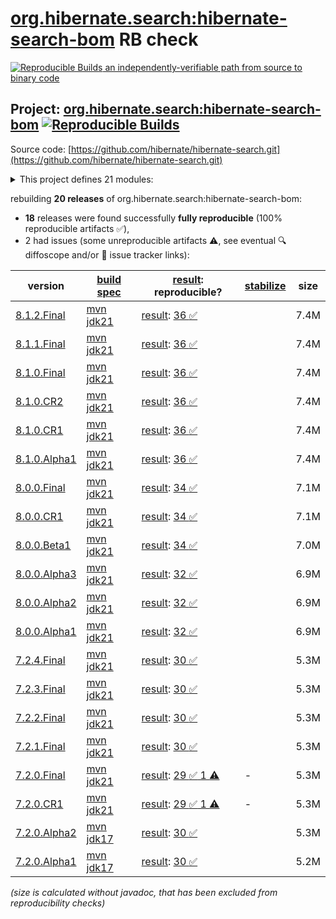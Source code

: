 [org.hibernate.search:hibernate-search-bom](https://central.sonatype.com/artifact/org.hibernate.search/hibernate-search-bom/versions) RB check
=======

[![Reproducible Builds](https://reproducible-builds.org/images/logos/rb.svg) an independently-verifiable path from source to binary code](https://reproducible-builds.org/)

## Project: [org.hibernate.search:hibernate-search-bom](https://central.sonatype.com/artifact/org.hibernate.search/hibernate-search-bom/versions) [![Reproducible Builds](https://img.shields.io/endpoint?url=https://raw.githubusercontent.com/jvm-repo-rebuild/reproducible-central/master/content/org/hibernate/search/hibernate-search-bom/badge.json)](https://github.com/jvm-repo-rebuild/reproducible-central/blob/master/content/org/hibernate/search/hibernate-search-bom/README.md)

Source code: [https://github.com/hibernate/hibernate-search.git](https://github.com/hibernate/hibernate-search.git)

<details><summary>This project defines 21 modules:</summary>

* [org.hibernate.search:hibernate-search-backend-elasticsearch](https://central.sonatype.com/artifact/org.hibernate.search/hibernate-search-backend-elasticsearch/overview)
* [org.hibernate.search:hibernate-search-backend-elasticsearch-aws](https://central.sonatype.com/artifact/org.hibernate.search/hibernate-search-backend-elasticsearch-aws/overview)
* [org.hibernate.search:hibernate-search-backend-lucene](https://central.sonatype.com/artifact/org.hibernate.search/hibernate-search-backend-lucene/overview)
* [org.hibernate.search:hibernate-search-backend-lucene-next](https://central.sonatype.com/artifact/org.hibernate.search/hibernate-search-backend-lucene-next/overview)
* [org.hibernate.search:hibernate-search-bom](https://central.sonatype.com/artifact/org.hibernate.search/hibernate-search-bom/overview)
* [org.hibernate.search:hibernate-search-engine](https://central.sonatype.com/artifact/org.hibernate.search/hibernate-search-engine/overview)
* [org.hibernate.search:hibernate-search-mapper-orm](https://central.sonatype.com/artifact/org.hibernate.search/hibernate-search-mapper-orm/overview)
* [org.hibernate.search:hibernate-search-mapper-orm-batch-jsr352-core](https://central.sonatype.com/artifact/org.hibernate.search/hibernate-search-mapper-orm-batch-jsr352-core/overview)
* [org.hibernate.search:hibernate-search-mapper-orm-batch-jsr352-jberet](https://central.sonatype.com/artifact/org.hibernate.search/hibernate-search-mapper-orm-batch-jsr352-jberet/overview)
* [org.hibernate.search:hibernate-search-mapper-orm-coordination-outbox-polling](https://central.sonatype.com/artifact/org.hibernate.search/hibernate-search-mapper-orm-coordination-outbox-polling/overview)
* [org.hibernate.search:hibernate-search-mapper-orm-jakarta-batch-core](https://central.sonatype.com/artifact/org.hibernate.search/hibernate-search-mapper-orm-jakarta-batch-core/overview)
* [org.hibernate.search:hibernate-search-mapper-orm-jakarta-batch-jberet](https://central.sonatype.com/artifact/org.hibernate.search/hibernate-search-mapper-orm-jakarta-batch-jberet/overview)
* [org.hibernate.search:hibernate-search-mapper-orm-outbox-polling](https://central.sonatype.com/artifact/org.hibernate.search/hibernate-search-mapper-orm-outbox-polling/overview)
* [org.hibernate.search:hibernate-search-mapper-pojo-base](https://central.sonatype.com/artifact/org.hibernate.search/hibernate-search-mapper-pojo-base/overview)
* [org.hibernate.search:hibernate-search-mapper-pojo-standalone](https://central.sonatype.com/artifact/org.hibernate.search/hibernate-search-mapper-pojo-standalone/overview)
* [org.hibernate.search:hibernate-search-platform-bom](https://central.sonatype.com/artifact/org.hibernate.search/hibernate-search-platform-bom/overview)
* [org.hibernate.search:hibernate-search-platform-next-bom](https://central.sonatype.com/artifact/org.hibernate.search/hibernate-search-platform-next-bom/overview)
* [org.hibernate.search:hibernate-search-processor](https://central.sonatype.com/artifact/org.hibernate.search/hibernate-search-processor/overview)
* [org.hibernate.search:hibernate-search-util-common](https://central.sonatype.com/artifact/org.hibernate.search/hibernate-search-util-common/overview)
* [org.hibernate.search:hibernate-search-v5migrationhelper-engine](https://central.sonatype.com/artifact/org.hibernate.search/hibernate-search-v5migrationhelper-engine/overview)
* [org.hibernate.search:hibernate-search-v5migrationhelper-orm](https://central.sonatype.com/artifact/org.hibernate.search/hibernate-search-v5migrationhelper-orm/overview)
</details>

rebuilding **20 releases** of org.hibernate.search:hibernate-search-bom:
- **18** releases were found successfully **fully reproducible** (100% reproducible artifacts :white_check_mark:),
- 2 had issues (some unreproducible artifacts :warning:, see eventual :mag: diffoscope and/or :memo: issue tracker links):

| version | [build spec](/BUILDSPEC.md) | [result](https://reproducible-builds.org/docs/jvm/): reproducible? | [stabilize](https://github.com/google/oss-rebuild/blob/main/cmd/stabilize/README.md) | size |
| -- | --------- | ------ | ------ | -- |
| [8.1.2.Final](https://central.sonatype.com/artifact/org.hibernate.search/hibernate-search-bom/8.1.2.Final/pom) | [mvn jdk21](hibernate-search-parent-8.1.2.Final.buildspec) | [result](hibernate-search-parent-8.1.2.Final.buildinfo): [36 :white_check_mark: ](hibernate-search-parent-8.1.2.Final.buildcompare) | | 7.4M |
| [8.1.1.Final](https://central.sonatype.com/artifact/org.hibernate.search/hibernate-search-bom/8.1.1.Final/pom) | [mvn jdk21](hibernate-search-parent-8.1.1.Final.buildspec) | [result](hibernate-search-parent-8.1.1.Final.buildinfo): [36 :white_check_mark: ](hibernate-search-parent-8.1.1.Final.buildcompare) | | 7.4M |
| [8.1.0.Final](https://central.sonatype.com/artifact/org.hibernate.search/hibernate-search-bom/8.1.0.Final/pom) | [mvn jdk21](hibernate-search-parent-8.1.0.Final.buildspec) | [result](hibernate-search-parent-8.1.0.Final.buildinfo): [36 :white_check_mark: ](hibernate-search-parent-8.1.0.Final.buildcompare) | | 7.4M |
| [8.1.0.CR2](https://central.sonatype.com/artifact/org.hibernate.search/hibernate-search-bom/8.1.0.CR2/pom) | [mvn jdk21](hibernate-search-parent-8.1.0.CR2.buildspec) | [result](hibernate-search-parent-8.1.0.CR2.buildinfo): [36 :white_check_mark: ](hibernate-search-parent-8.1.0.CR2.buildcompare) | | 7.4M |
| [8.1.0.CR1](https://central.sonatype.com/artifact/org.hibernate.search/hibernate-search-bom/8.1.0.CR1/pom) | [mvn jdk21](hibernate-search-parent-8.1.0.CR1.buildspec) | [result](hibernate-search-parent-8.1.0.CR1.buildinfo): [36 :white_check_mark: ](hibernate-search-parent-8.1.0.CR1.buildcompare) | | 7.4M |
| [8.1.0.Alpha1](https://central.sonatype.com/artifact/org.hibernate.search/hibernate-search-bom/8.1.0.Alpha1/pom) | [mvn jdk21](hibernate-search-parent-8.1.0.Alpha1.buildspec) | [result](hibernate-search-parent-8.1.0.Alpha1.buildinfo): [36 :white_check_mark: ](hibernate-search-parent-8.1.0.Alpha1.buildcompare) | | 7.4M |
| [8.0.0.Final](https://central.sonatype.com/artifact/org.hibernate.search/hibernate-search-bom/8.0.0.Final/pom) | [mvn jdk21](hibernate-search-parent-8.0.0.Final.buildspec) | [result](hibernate-search-parent-8.0.0.Final.buildinfo): [34 :white_check_mark: ](hibernate-search-parent-8.0.0.Final.buildcompare) | | 7.1M |
| [8.0.0.CR1](https://central.sonatype.com/artifact/org.hibernate.search/hibernate-search-bom/8.0.0.CR1/pom) | [mvn jdk21](hibernate-search-parent-8.0.0.CR1.buildspec) | [result](hibernate-search-parent-8.0.0.CR1.buildinfo): [34 :white_check_mark: ](hibernate-search-parent-8.0.0.CR1.buildcompare) | | 7.1M |
| [8.0.0.Beta1](https://central.sonatype.com/artifact/org.hibernate.search/hibernate-search-bom/8.0.0.Beta1/pom) | [mvn jdk21](hibernate-search-parent-8.0.0.Beta1.buildspec) | [result](hibernate-search-parent-8.0.0.Beta1.buildinfo): [34 :white_check_mark: ](hibernate-search-parent-8.0.0.Beta1.buildcompare) | | 7.0M |
| [8.0.0.Alpha3](https://central.sonatype.com/artifact/org.hibernate.search/hibernate-search-bom/8.0.0.Alpha3/pom) | [mvn jdk21](hibernate-search-parent-8.0.0.Alpha3.buildspec) | [result](hibernate-search-parent-8.0.0.Alpha3.buildinfo): [32 :white_check_mark: ](hibernate-search-parent-8.0.0.Alpha3.buildcompare) | | 6.9M |
| [8.0.0.Alpha2](https://central.sonatype.com/artifact/org.hibernate.search/hibernate-search-bom/8.0.0.Alpha2/pom) | [mvn jdk21](hibernate-search-parent-8.0.0.Alpha2.buildspec) | [result](hibernate-search-parent-8.0.0.Alpha2.buildinfo): [32 :white_check_mark: ](hibernate-search-parent-8.0.0.Alpha2.buildcompare) | | 6.9M |
| [8.0.0.Alpha1](https://central.sonatype.com/artifact/org.hibernate.search/hibernate-search-bom/8.0.0.Alpha1/pom) | [mvn jdk21](hibernate-search-parent-8.0.0.Alpha1.buildspec) | [result](hibernate-search-parent-8.0.0.Alpha1.buildinfo): [32 :white_check_mark: ](hibernate-search-parent-8.0.0.Alpha1.buildcompare) | | 6.9M |
| [7.2.4.Final](https://central.sonatype.com/artifact/org.hibernate.search/hibernate-search-bom/7.2.4.Final/pom) | [mvn jdk21](hibernate-search-parent-7.2.4.Final.buildspec) | [result](hibernate-search-parent-7.2.4.Final.buildinfo): [30 :white_check_mark: ](hibernate-search-parent-7.2.4.Final.buildcompare) | | 5.3M |
| [7.2.3.Final](https://central.sonatype.com/artifact/org.hibernate.search/hibernate-search-bom/7.2.3.Final/pom) | [mvn jdk21](hibernate-search-parent-7.2.3.Final.buildspec) | [result](hibernate-search-parent-7.2.3.Final.buildinfo): [30 :white_check_mark: ](hibernate-search-parent-7.2.3.Final.buildcompare) | | 5.3M |
| [7.2.2.Final](https://central.sonatype.com/artifact/org.hibernate.search/hibernate-search-bom/7.2.2.Final/pom) | [mvn jdk21](hibernate-search-parent-7.2.2.Final.buildspec) | [result](hibernate-search-parent-7.2.2.Final.buildinfo): [30 :white_check_mark: ](hibernate-search-parent-7.2.2.Final.buildcompare) | | 5.3M |
| [7.2.1.Final](https://central.sonatype.com/artifact/org.hibernate.search/hibernate-search-bom/7.2.1.Final/pom) | [mvn jdk21](hibernate-search-parent-7.2.1.Final.buildspec) | [result](hibernate-search-parent-7.2.1.Final.buildinfo): [30 :white_check_mark: ](hibernate-search-parent-7.2.1.Final.buildcompare) | | 5.3M |
| [7.2.0.Final](https://central.sonatype.com/artifact/org.hibernate.search/hibernate-search-bom/7.2.0.Final/pom) | [mvn jdk21](hibernate-search-parent-7.2.0.Final.buildspec) | [result](hibernate-search-parent-7.2.0.Final.buildinfo): [29 :white_check_mark:  1 :warning:](hibernate-search-parent-7.2.0.Final.buildcompare) | - | 5.3M |
| [7.2.0.CR1](https://central.sonatype.com/artifact/org.hibernate.search/hibernate-search-bom/7.2.0.CR1/pom) | [mvn jdk21](hibernate-search-parent-7.2.0.CR1.buildspec) | [result](hibernate-search-parent-7.2.0.CR1.buildinfo): [29 :white_check_mark:  1 :warning:](hibernate-search-parent-7.2.0.CR1.buildcompare) | - | 5.3M |
| [7.2.0.Alpha2](https://central.sonatype.com/artifact/org.hibernate.search/hibernate-search-bom/7.2.0.Alpha2/pom) | [mvn jdk17](hibernate-search-parent-7.2.0.Alpha2.buildspec) | [result](hibernate-search-parent-7.2.0.Alpha2.buildinfo): [30 :white_check_mark: ](hibernate-search-parent-7.2.0.Alpha2.buildcompare) | | 5.3M |
| [7.2.0.Alpha1](https://central.sonatype.com/artifact/org.hibernate.search/hibernate-search-bom/7.2.0.Alpha1/pom) | [mvn jdk17](hibernate-search-parent-7.2.0.Alpha1.buildspec) | [result](hibernate-search-parent-7.2.0.Alpha1.buildinfo): [30 :white_check_mark: ](hibernate-search-parent-7.2.0.Alpha1.buildcompare) | | 5.2M |

<i>(size is calculated without javadoc, that has been excluded from reproducibility checks)</i>
